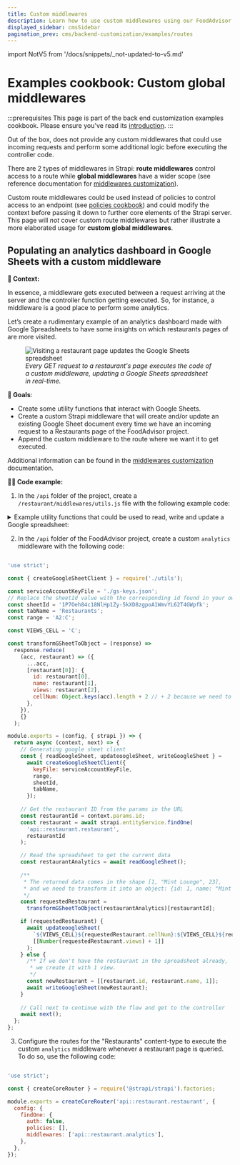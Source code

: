 ```yaml
---
title: Custom middlewares
description: Learn how to use custom middlewares using our FoodAdvisor example
displayed_sidebar: cmsSidebar
pagination_prev: cms/backend-customization/examples/routes
---
```


import NotV5 from '/docs/snippets/_not-updated-to-v5.md'

# Examples cookbook: Custom global middlewares

<NotV5/>

:::prerequisites
This page is part of the back end customization examples cookbook. Please ensure you've read its [introduction](/cms/backend-customization/examples).
:::

Out of the box, <ExternalLink to="https://github.com/strapi/foodadvisor" text="FoodAdvisor"/> does not provide any custom middlewares that could use incoming requests and perform some additional logic before executing the controller code.

There are 2 types of middlewares in Strapi: **route middlewares** control access to a route while **global middlewares** have a wider scope (see reference documentation for [middlewares customization](/cms/backend-customization/middlewares)).

Custom route middlewares could be used instead of policies to control access to an endpoint (see [policies cookbook](/cms/backend-customization/examples/policies)) and could modify the context before passing it down to further core elements of the Strapi server. This page will _not_ cover custom route middlewares but rather illustrate a more elaborated usage for **custom global middlewares**.

## Populating an analytics dashboard in Google Sheets with a custom middleware

**💭 Context:**

In essence, a middleware gets executed between a request arriving at the server and the controller function getting executed. So, for instance, a middleware is a good place to perform some analytics. 

<SideBySideContainer>

<SideBySideColumn>

Let’s create a rudimentary example of an analytics dashboard made with Google Spreadsheets to have some insights on which restaurants pages of <ExternalLink to="https://github.com/strapi/foodadvisor" text="FoodAdvisor"/> are more visited.

</SideBySideColumn>

<SideBySideColumn>

<figure style={{ width: '100%', margin: '0' }}>
  <img src="/img/assets/backend-customization/custom-global-middleware-in-action.gif" alt="Visiting a restaurant page updates the Google Sheets spreadsheet" />
  <em><figcaption style={{ fontSize: '12px' }}>Every GET request to a restaurant's page executes the code of a custom middleware, updating a Google Sheets spreadsheet in real-time.</figcaption></em>
</figure>

</SideBySideColumn>

</SideBySideContainer>

<SideBySideContainer>

<SideBySideColumn>

**🎯 Goals**:

- Create some utility functions that interact with Google Sheets.
- Create a custom Strapi middleware that will create and/or update an existing Google Sheet document every time we have an incoming request to a Restaurants page of the FoodAdvisor project.
- Append the custom middleware to the route where we want it to get executed.

</SideBySideColumn>

<SideBySideColumn>

<SubtleCallout title="Related concept">

Additional information can be found in the [middlewares customization](/cms/backend-customization/middlewares) documentation.

</SubtleCallout>

</SideBySideColumn>

</SideBySideContainer>

**🧑‍💻 Code example:**

1. In the `/api` folder of the <ExternalLink to="https://github.com/strapi/foodadvisor" text="FoodAdvisor"/> project, create a `/restaurant/middlewares/utils.js` file with the following example code:

  <details>
  <summary>Example utility functions that could be used to read, write and update a Google spreadsheet:</summary>

  The following code allows reading, writing, and updating a Google spreadsheet given an API Key read from a JSON file and a spreadsheet ID retrieved from the URL:

  ![Google Spreadsheet URL](/img/assets/backend-customization/tutorial-spreadsheet-url.png)

  Additional information can be found in the official <ExternalLink to="https://developers.google.com/sheets/api/reference/rest/v4/spreadsheets.values?hl=es-419" text="Google Sheets API documentation"/>.

  ```jsx title="src/api/restaurant/middlewares/utils.js"

  const { google } = require('googleapis');

  const createGoogleSheetClient = async ({
    keyFile,
    sheetId,
    tabName,
    range,
  }) => {
    async function getGoogleSheetClient() {
      const auth = new google.auth.GoogleAuth({
        keyFile,
        scopes: ['https://www.googleapis.com/auth/spreadsheets'],
      });
      const authClient = await auth.getClient();
      return google.sheets({
        version: 'v4',
        auth: authClient,
      });
    }

    const googleSheetClient = await getGoogleSheetClient();

    const writeGoogleSheet = async (data) => {
      googleSheetClient.spreadsheets.values.append({
        spreadsheetId: sheetId,
        range: `${tabName}!${range}`,
        valueInputOption: 'USER_ENTERED',
        insertDataOption: 'INSERT_ROWS',
        resource: {
          majorDimension: 'ROWS',
          values: data,
        },
      });
    };

    const updateoogleSheet = async (cell, data) => {
      googleSheetClient.spreadsheets.values.update({
        spreadsheetId: sheetId,
        range: `${tabName}!${cell}`,
        valueInputOption: 'USER_ENTERED',
        resource: {
          majorDimension: 'ROWS',
          values: data,
        },
      });
    };

    const readGoogleSheet = async () => {
      const res = await googleSheetClient.spreadsheets.values.get({
        spreadsheetId: sheetId,
        range: `${tabName}!${range}`,
      });

      return res.data.values;
    };

    return {
      writeGoogleSheet,
      updateoogleSheet,
      readGoogleSheet,
    };
  };

  module.exports = {
    createGoogleSheetClient,
  };
  ```

  </details>

2. In the `/api` folder of the FoodAdvisor project, create a custom `analytics` middleware with the following code:

  ```jsx title="src/api/restaurant/middlewares/analytics.js"

  'use strict';

  const { createGoogleSheetClient } = require('./utils');

  const serviceAccountKeyFile = './gs-keys.json';
  // Replace the sheetId value with the corresponding id found in your own URL
  const sheetId = '1P7Oeh84c18NlHp1Zy-5kXD8zgpoA1WmvYL62T4GWpfk';
  const tabName = 'Restaurants';
  const range = 'A2:C';

  const VIEWS_CELL = 'C';

  const transformGSheetToObject = (response) =>
    response.reduce(
      (acc, restaurant) => ({
        ...acc,
        [restaurant[0]]: {
          id: restaurant[0],
          name: restaurant[1],
          views: restaurant[2],
          cellNum: Object.keys(acc).length + 2 // + 2 because we need to consider the header and that the initial length is 0, so our first real row would be 2,
        },
      }),
      {}
    );

  module.exports = (config, { strapi }) => {
    return async (context, next) => {
      // Generating google sheet client
      const { readGoogleSheet, updateoogleSheet, writeGoogleSheet } =
        await createGoogleSheetClient({
          keyFile: serviceAccountKeyFile,
          range,
          sheetId,
          tabName,
        });
      
      // Get the restaurant ID from the params in the URL
      const restaurantId = context.params.id;
      const restaurant = await strapi.entityService.findOne(
        'api::restaurant.restaurant',
        restaurantId
      );

      // Read the spreadsheet to get the current data
      const restaurantAnalytics = await readGoogleSheet();
      
      /** 
       * The returned data comes in the shape [1, "Mint Lounge", 23],
       * and we need to transform it into an object: {id: 1, name: "Mint Lounge", views: 23, cellNum: 2}
       */
      const requestedRestaurant =
        transformGSheetToObject(restaurantAnalytics)[restaurantId];

      if (requestedRestaurant) {
        await updateoogleSheet(
          `${VIEWS_CELL}${requestedRestaurant.cellNum}:${VIEWS_CELL}${requestedRestaurant.cellNum}`,
          [[Number(requestedRestaurant.views) + 1]]
        );
      } else {
        /** If we don't have the restaurant in the spreadsheet already, 
         * we create it with 1 view.
         */
        const newRestaurant = [[restaurant.id, restaurant.name, 1]];
        await writeGoogleSheet(newRestaurant);
      }
    
      // Call next to continue with the flow and get to the controller
      await next();
    };
  };
  ```

3. Configure the routes for the "Restaurants" content-type to execute the custom `analytics` middleware whenever a restaurant page is queried. To do so, use the following code:

  ```jsx title="src/api/restaurant/routes/restaurant.js"

  'use strict';

  const { createCoreRouter } = require('@strapi/strapi').factories;

  module.exports = createCoreRouter('api::restaurant.restaurant', {
    config: {
      findOne: {
        auth: false,
        policies: [],
        middlewares: ['api::restaurant.analytics'],
      },
    },
  });
  ```

